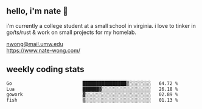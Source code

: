 ## hello, i'm nate 👋
i'm currently a college student at a small school in virginia. i love to tinker in go/ts/rust & work on small projects for my homelab.

nwong@mail.umw.edu <br/>
https://www.nate-wong.com/

## weekly coding stats
<!--START_SECTION:waka-->

```txt
Go                          ████████████████▒░░░░░░░░   64.72 %
Lua                         ██████▓░░░░░░░░░░░░░░░░░░   26.18 %
gowork                      ▓░░░░░░░░░░░░░░░░░░░░░░░░   02.89 %
fish                        ▒░░░░░░░░░░░░░░░░░░░░░░░░   01.13 %
```

<!--END_SECTION:waka-->
